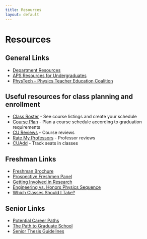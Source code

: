```yaml
---
title: Resources
layout: default
---
```

<link rel="stylesheet" href="/main.css">

# Resources

## General Links

- [Department Resources](https://physics.cornell.edu/general-resources)
- [APS Resources for Undergraduates](https://www.aps.org/programs/education/undergrad/students/)
- [PhysTech - Physics Teacher Education Coalition](http://phystec.physics.cornell.edu)

## Useful resources for class planning and enrollment

- [Class Roster](https://classes.cornell.edu/browse/) - See course listings and create your schedule
- [Course Plan](https://courseplan.io/login) - Plan a course schedule according to graduation requirements
- [CU Reviews](https://www.cureviews.org/) - Course reviews
- [Rate My Professors](https://www.ratemyprofessors.com/) - Professor reviews
- [CUAdd](https://cuadd.org/) - Track seats in classes

## Freshman Links

- [Freshman Brochure](https://cornell.app.box.com/s/aylnzufiev2x9vn2g22vs276lokm9sqi)
- [Prospective Freshmen Panel](https://drive.google.com/file/d/1H8pdaKa5sEt5G8hvo-V2zcQc2HdVRFnf/view?usp=sharing)
- [Getting Involved in Research](https://docs.google.com/presentation/d/1T_JWGTbslsuo953fDwLijQ_krZxoutNPhexjozLt3G8/edit?usp=sharing)
- [Engineering vs. Honors Physics Sequence](/resources/engineering_vs_honors.html)
- [Which Classes Should I Take?](/resources/which_class.html)

## Senior Links

- [Potential Career Paths](/grad_career/career_paths.html)
- [The Path to Graduate School](/grad_career/path_to_grad_school.html)
- [Senior Thesis Guidelines](/resources/Senior_Thesis.pdf)
